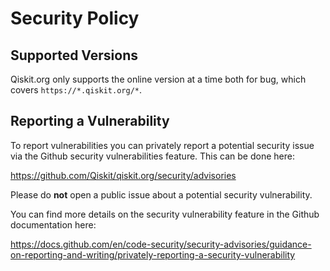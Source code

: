 # Security Policy

## Supported Versions

Qiskit.org only  supports the online version at a time both for bug, which covers `https://*.qiskit.org/*`.

## Reporting a Vulnerability

To report vulnerabilities you can privately report a potential security issue
via the Github security vulnerabilities feature. This can be done here:

https://github.com/Qiskit/qiskit.org/security/advisories

Please do **not** open a public issue about a potential security vulnerability.

You can find more details on the security vulnerability feature in the Github
documentation here:

https://docs.github.com/en/code-security/security-advisories/guidance-on-reporting-and-writing/privately-reporting-a-security-vulnerability
